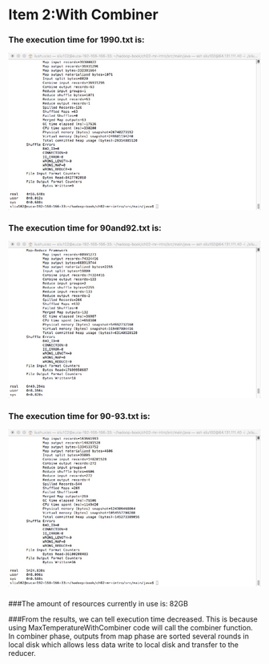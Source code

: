 Item 2:With Combiner
====================
### The execution time for 1990.txt is:
 ![image](https://github.com/sliu102/ITMD521/blob/master/week07/item2/1990.jpeg)
### The execution time for 90and92.txt is:
![image](https://github.com/sliu102/ITMD521/blob/master/week07/item2/90and92.jpeg)
### The execution time for 90-93.txt is:
![image](https://github.com/sliu102/ITMD521/blob/master/week07/item2/90-93.jpeg)

### 
###The amount of resources currently in use is: 82GB

###From the results, we can tell execution time decreased. This is because using MaxTemperatureWithCombiner code will call the combiner function. In combiner phase, outputs from map phase are sorted several rounds in local disk which allows less data write to local disk and transfer to the reducer.